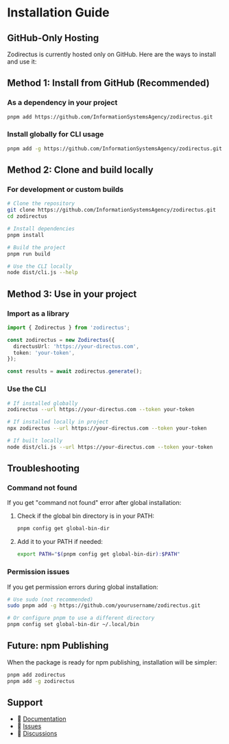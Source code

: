 # Installation Guide

## GitHub-Only Hosting

Zodirectus is currently hosted only on GitHub. Here are the ways to install and use it:

## Method 1: Install from GitHub (Recommended)

### As a dependency in your project
```bash
pnpm add https://github.com/InformationSystemsAgency/zodirectus.git
```

### Install globally for CLI usage
```bash
pnpm add -g https://github.com/InformationSystemsAgency/zodirectus.git
```

## Method 2: Clone and build locally

### For development or custom builds
```bash
# Clone the repository
git clone https://github.com/InformationSystemsAgency/zodirectus.git
cd zodirectus

# Install dependencies
pnpm install

# Build the project
pnpm run build

# Use the CLI locally
node dist/cli.js --help
```

## Method 3: Use in your project

### Import as a library
```typescript
import { Zodirectus } from 'zodirectus';

const zodirectus = new Zodirectus({
  directusUrl: 'https://your-directus.com',
  token: 'your-token',
});

const results = await zodirectus.generate();
```

### Use the CLI
```bash
# If installed globally
zodirectus --url https://your-directus.com --token your-token

# If installed locally in project
npx zodirectus --url https://your-directus.com --token your-token

# If built locally
node dist/cli.js --url https://your-directus.com --token your-token
```

## Troubleshooting

### Command not found
If you get "command not found" error after global installation:

1. Check if the global bin directory is in your PATH:
   ```bash
   pnpm config get global-bin-dir
   ```

2. Add it to your PATH if needed:
   ```bash
   export PATH="$(pnpm config get global-bin-dir):$PATH"
   ```

### Permission issues
If you get permission errors during global installation:

```bash
# Use sudo (not recommended)
sudo pnpm add -g https://github.com/yourusername/zodirectus.git

# Or configure pnpm to use a different directory
pnpm config set global-bin-dir ~/.local/bin
```

## Future: npm Publishing

When the package is ready for npm publishing, installation will be simpler:

```bash
pnpm add zodirectus
pnpm add -g zodirectus
```

## Support

- 📖 [Documentation](README.md)
- 🐛 [Issues](https://github.com/InformationSystemsAgency/zodirectus/issues)
- 💬 [Discussions](https://github.com/InformationSystemsAgency/zodirectus/discussions)
